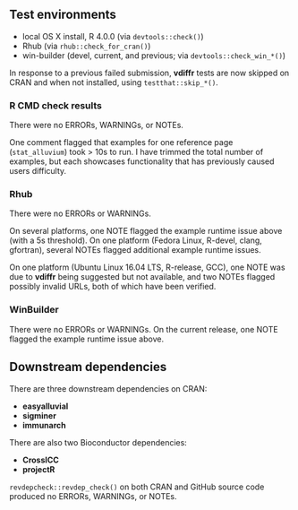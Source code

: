 ## Test environments

* local OS X install, R 4.0.0 (via `devtools::check()`)
* Rhub (via `rhub::check_for_cran()`)
* win-builder (devel, current, and previous; via `devtools::check_win_*()`)

In response to a previous failed submission, **vdiffr** tests are now skipped on CRAN and when not installed, using `testthat::skip_*()`.

### R CMD check results

There were no ERRORs, WARNINGs, or NOTEs.

One comment flagged that examples for one reference page (`stat_alluvium`) took > 10s to run. I have trimmed the total number of examples, but each showcases functionality that has previously caused users difficulty.

### Rhub

There were no ERRORs or WARNINGs.

On several platforms, one NOTE flagged the example runtime issue above (with a 5s threshold). On one platform (Fedora Linux, R-devel, clang, gfortran), several NOTEs flagged additional example runtime issues.

On one platform (Ubuntu Linux 16.04 LTS, R-release, GCC), one NOTE was due to **vdiffr** being suggested but not available, and two NOTEs flagged possibly invalid URLs, both of which have been verified.

### WinBuilder

There were no ERRORs or WARNINGs. On the current release, one NOTE flagged the example runtime issue above.

## Downstream dependencies

There are three downstream dependencies on CRAN:

- **easyalluvial**
- **sigminer**
- **immunarch**

There are also two Bioconductor dependencies:

- **CrossICC**
- **projectR**

`revdepcheck::revdep_check()` on both CRAN and GitHub source code produced no ERRORs, WARNINGs, or NOTEs.
